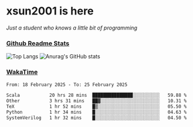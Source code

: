 # xsun2001 is here

*Just a student who knows a little bit of programming*

### [Github Readme Stats](https://github.com/anuraghazra/github-readme-stats)

![Top Langs](https://github-readme-stats.vercel.app/api/top-langs/?username=xsun2001&layout=compact&theme=radical) ![Anurag's GitHub stats](https://github-readme-stats.vercel.app/api?username=xsun2001&show_icons=true&theme=radical)

### [WakaTime](https://wakatime.com)

<!--START_SECTION:waka-->

```txt
From: 18 February 2025 - To: 25 February 2025

Scala           20 hrs 28 mins  ███████████████░░░░░░░░░░   59.88 %
Other           3 hrs 31 mins   ██▓░░░░░░░░░░░░░░░░░░░░░░   10.31 %
TeX             1 hr 52 mins    █▒░░░░░░░░░░░░░░░░░░░░░░░   05.50 %
Python          1 hr 34 mins    █░░░░░░░░░░░░░░░░░░░░░░░░   04.63 %
SystemVerilog   1 hr 32 mins    █░░░░░░░░░░░░░░░░░░░░░░░░   04.50 %
```

<!--END_SECTION:waka-->

